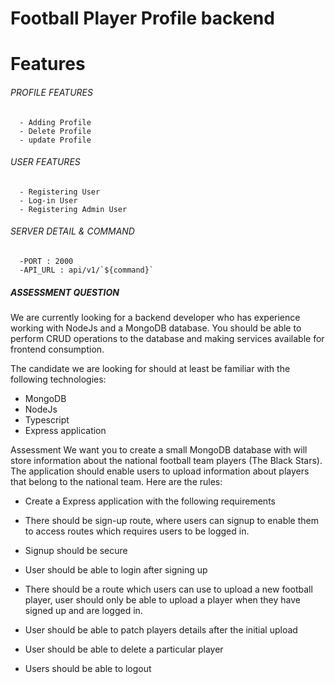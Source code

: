 # Football Player Profile backend 

# Features

###### PROFILE FEATURES

      - Adding Profile
      - Delete Profile
      - update Profile

###### USER FEATURES

      - Registering User
      - Log-in User
      - Registering Admin User

###### SERVER DETAIL & COMMAND

      -PORT : 2000
      -API_URL : api/v1/`${command}`



##### ASSESSMENT QUESTION

We are currently looking for a backend developer who has experience working with NodeJs and a MongoDB database. You should be able to perform CRUD operations to the database and making services available for frontend consumption. 

The candidate we are looking for should at least be familiar with the following technologies: 
-	MongoDB
-	NodeJs
-	Typescript
-	Express application


Assessment
We want you to create a small MongoDB database with will store information about the national football team players (The Black Stars). The application should enable users to upload information about players that belong to the national team. Here are the rules:

- Create a Express application with the following requirements

-	There should be sign-up route, where users can signup to enable them to access routes which requires users to be logged in.
-	Signup should be secure
-	User should be able to login after signing up 
-	There should be a route which users can use to upload a new football player, user should only be able to upload a player when they have signed up and are logged in.
-	User should be able to patch players details after the initial upload
-	User should be able to delete a particular player 
-	Users should be able to logout
